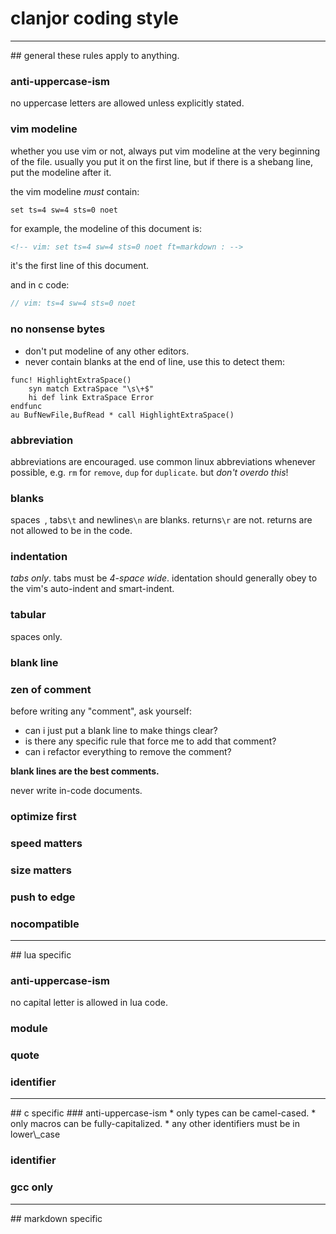 <!-- vim: set ts=4 sw=4 sts=0 noet ft=markdown : -->
# clanjor coding style

<hr>
## general
these rules apply to anything.

### anti-uppercase-ism
no uppercase letters are allowed unless explicitly stated.

### vim modeline
whether you use vim or not, always put vim modeline at the
very beginning of the file. usually you put it on the first line,
but if there is a shebang line, put the modeline after it.

the vim modeline *must* contain:
```vim
set ts=4 sw=4 sts=0 noet
```

for example, the modeline of this document is:
```html
<!-- vim: set ts=4 sw=4 sts=0 noet ft=markdown : -->
```
it's the first line of this document.

and in c code:
```c
// vim: ts=4 sw=4 sts=0 noet
```

### no nonsense bytes
* don't put modeline of any other editors.
* never contain blanks at the end of line, use this to detect them:
```vim
func! HighlightExtraSpace()
	syn match ExtraSpace "\s\+$"
	hi def link ExtraSpace Error
endfunc
au BufNewFile,BufRead * call HighlightExtraSpace()
```

### abbreviation
abbreviations are encouraged. use common linux abbreviations whenever
possible, e.g. `rm` for `remove`, `dup` for `duplicate`.
but *don't overdo this*!

### blanks
spaces` `, tabs`\t` and newlines`\n` are blanks. returns`\r` are not.
returns are not allowed to be in the code.

### indentation
*tabs only*. tabs must be *4-space wide*.
identation should generally obey to the vim's auto-indent and smart-indent.

### tabular
spaces only.

### blank line
### zen of comment
before writing any "comment", ask yourself:
* can i just put a blank line to make things clear?
* is there any specific rule that force me to add that comment?
* can i refactor everything to remove the comment?

**blank lines are the best comments.**

never write in-code documents.

### optimize first
### speed matters
### size matters
### push to edge
### nocompatible


<hr>
## lua specific

### anti-uppercase-ism
no capital letter is allowed in lua code.
### module
### quote
### identifier

<hr>
## c specific
### anti-uppercase-ism
* only types can be camel-cased.
* only macros can be fully-capitalized.
* any other identifiers must be in lower\_case

### identifier

### gcc only

<hr>
## markdown specific

